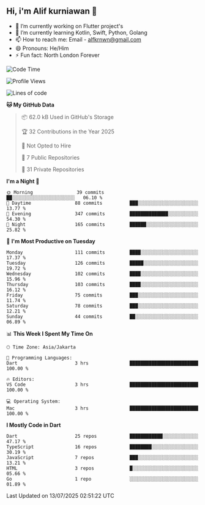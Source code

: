 ## Hi, i'm Alif kurniawan 👋

- 🔭 I’m currently working on Flutter project's
- 🌱 I’m currently learning Kotlin, Swift, Python, Golang
- 📫 How to reach me: Email - alfkrnwn@gmail.com
- 😄 Pronouns: He/Him
- ⚡ Fun fact: North London Forever

<!--START_SECTION:waka-->
![Code Time](http://img.shields.io/badge/Code%20Time-119%20hrs%2054%20mins-blue)

![Profile Views](http://img.shields.io/badge/Profile%20Views-21-blue)

![Lines of code](https://img.shields.io/badge/From%20Hello%20World%20I%27ve%20Written-683.2%20thousand%20lines%20of%20code-blue)

**🐱 My GitHub Data** 

> 📦 62.0 kB Used in GitHub's Storage 
 > 
> 🏆 32 Contributions in the Year 2025
 > 
> 🚫 Not Opted to Hire
 > 
> 📜 7 Public Repositories 
 > 
> 🔑 31 Private Repositories 
 > 
**I'm a Night 🦉** 

```text
🌞 Morning                39 commits          ██░░░░░░░░░░░░░░░░░░░░░░░   06.10 % 
🌆 Daytime                88 commits          ███░░░░░░░░░░░░░░░░░░░░░░   13.77 % 
🌃 Evening                347 commits         ██████████████░░░░░░░░░░░   54.30 % 
🌙 Night                  165 commits         ██████░░░░░░░░░░░░░░░░░░░   25.82 % 
```
📅 **I'm Most Productive on Tuesday** 

```text
Monday                   111 commits         ████░░░░░░░░░░░░░░░░░░░░░   17.37 % 
Tuesday                  126 commits         █████░░░░░░░░░░░░░░░░░░░░   19.72 % 
Wednesday                102 commits         ████░░░░░░░░░░░░░░░░░░░░░   15.96 % 
Thursday                 103 commits         ████░░░░░░░░░░░░░░░░░░░░░   16.12 % 
Friday                   75 commits          ███░░░░░░░░░░░░░░░░░░░░░░   11.74 % 
Saturday                 78 commits          ███░░░░░░░░░░░░░░░░░░░░░░   12.21 % 
Sunday                   44 commits          ██░░░░░░░░░░░░░░░░░░░░░░░   06.89 % 
```


📊 **This Week I Spent My Time On** 

```text
🕑︎ Time Zone: Asia/Jakarta

💬 Programming Languages: 
Dart                     3 hrs               █████████████████████████   100.00 % 

🔥 Editors: 
VS Code                  3 hrs               █████████████████████████   100.00 % 

💻 Operating System: 
Mac                      3 hrs               █████████████████████████   100.00 % 
```

**I Mostly Code in Dart** 

```text
Dart                     25 repos            ████████████░░░░░░░░░░░░░   47.17 % 
TypeScript               16 repos            ████████░░░░░░░░░░░░░░░░░   30.19 % 
JavaScript               7 repos             ███░░░░░░░░░░░░░░░░░░░░░░   13.21 % 
HTML                     3 repos             █░░░░░░░░░░░░░░░░░░░░░░░░   05.66 % 
Go                       1 repo              ░░░░░░░░░░░░░░░░░░░░░░░░░   01.89 % 
```




 Last Updated on 13/07/2025 02:51:22 UTC
<!--END_SECTION:waka-->
